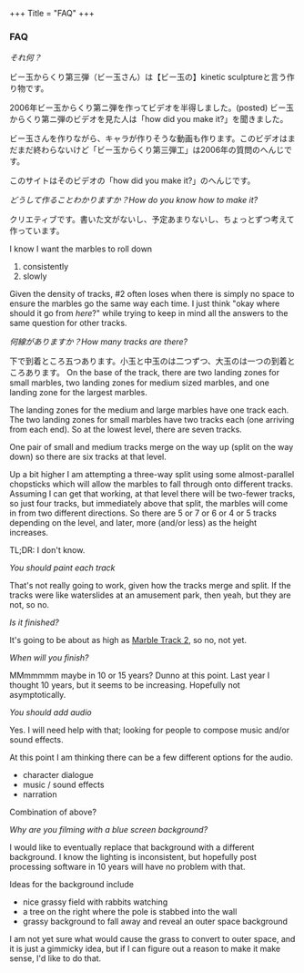 +++
Title = "FAQ"
+++

###  FAQ

*それ何？*

ビー玉からくり第三弾（ビー玉さん）は【ビー玉の】kinetic sculptureと言う作り物です。

2006年ビー玉からくり第ニ弾を作ってビデオを半得しました。(posted)
ビー玉からくり第ニ弾のビデオを見た人は「how did you make it?」を聞きました。

ビー玉さんを作りながら、キャラが作りそうな動画も作ります。このビデオはまだまだ終わらないけど「ビー玉からくり第三弾工」は2006年の質問のへんじです。

このサイトはそのビデオの「how did you make it?」のへんじです。


*どうして作ることわかりますか？How do you know how to make it?*

クリエティブです。書いた文がないし、予定あまりないし、ちょっとずつ考えて作っています。

I know I want the marbles to roll down

1. consistently
2. slowly

Given the density of tracks, #2 often loses when there is simply no space to ensure the marbles go the same way each time.   I just think "okay where should it go from *here*?" while trying to keep in mind all the answers to the same question for other tracks.

*何線がありますか？How many tracks are there?*

下で到着ところ五つあります。小玉と中玉のは二つずつ、大玉のは一つの到着ところあります。
On the base of the track, there are two landing zones for small marbles, two landing zones for medium sized marbles, and one landing zone for the largest marbles.

The landing zones for the medium and large marbles have one track each.  The two landing zones for small marbles have two tracks each (one arriving from each end).  So at the lowest level, there are seven tracks.

One pair of small and medium tracks merge on the way up (split on the way down) so there are six tracks at that level.

Up a bit higher I am attempting a three-way split using some almost-parallel chopsticks which will allow the marbles to fall through onto different tracks.  Assuming I can get that working, at that level there will be two-fewer tracks, so just four tracks, but immediately above that split, the marbles will come in from two different directions.  So there are 5 or 7 or 6 or 4 or 5 tracks depending on the level, and later, more (and/or less) as the height increases.

TL;DR: I don't know.

*You should paint each track*

That's not really going to work, given how the tracks merge and split.  If the tracks were like waterslides at an amusement park, then yeah, but they are not, so no.

*Is it finished?*

It's going to be about as high as [Marble Track 2](http://mt2.robnugen.com), so no, not yet.

*When will you finish?*

MMmmmmm maybe in 10 or 15 years?  Dunno at this point.  Last year I thought 10 years, but it seems to be increasing.  Hopefully not asymptotically.

*You should add audio*

Yes.  I will need help with that; looking for people to compose music and/or sound effects.

At this point I am thinking there can be a few different options for the audio.

* character dialogue
* music / sound effects
* narration

Combination of above?

*Why are you filming with a blue screen background?*

I would like to eventually replace that background with a different background.  I know the lighting is inconsistent, but hopefully post processing software in 10 years will have no problem with that.

Ideas for the background include

* nice grassy field with rabbits watching
* a tree on the right where the pole is stabbed into the wall
* grassy background to fall away and reveal an outer space background

I am not yet sure what would cause the grass to convert to outer space, and it is just a gimmicky idea, but if I can figure out a reason to make it make sense, I'd like to do that.
